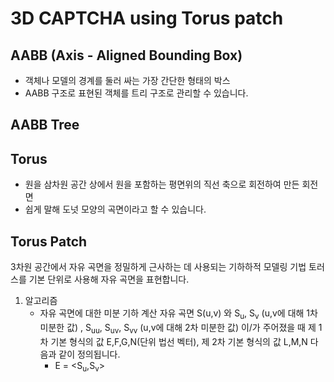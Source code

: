 # 3D CAPTCHA using Torus patch

## AABB (Axis - Aligned Bounding Box)
* 객체나 모델의 경계를 둘러 싸는 가장 간단한 형태의 박스
* AABB 구조로 표현된 객체를 트리 구조로 관리할 수 있습니다.

## AABB Tree

## Torus
* 원을 삼차원 공간 상에서 원을 포함하는 평면위의 직선 축으로 회전하여 만든 회전면
* 쉽게 말해 도넛 모양의 곡면이라고 할 수 있습니다.

## Torus Patch
3차원 공간에서 자유 곡면을 정밀하게 근사하는 데 사용되는 기하하적 모델링 기법
토러스를 기본 단위로 사용해 자유 곡면을 표현합니다.

1. 알고리즘
   * 자유 곡면에 대한 미분 기하 계산
   자유 곡면 S(u,v) 와 S<sub>u</sub>, S<sub>v</sub> (u,v에 대해 1차 미분한 값) , S<sub>uu</sub>, S<sub>uv</sub>, S<sub>vv</sub> (u,v에 대해 2차 미분한 값) 이/가 주어졌을 때 제 1차 기본 형식의 값 E,F,G,N(단위 법선 벡터), 제 2차 기본 형식의 값 L,M,N 다음과 같이 정의됩니다.
     * E = <S<sub>u</sub>,S<sub>v</sub>>

